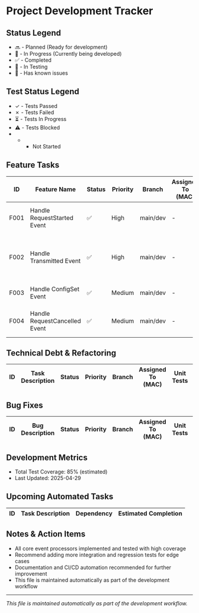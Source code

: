 # Project Development Tracker

## Status Legend

* 🔜 - Planned (Ready for development)
* 🚧 - In Progress (Currently being developed)
* ✅ - Completed
* 🧪 - In Testing
* 🐛 - Has known issues

## Test Status Legend

* ✓ - Tests Passed
* ✗ - Tests Failed
* ⏳ - Tests In Progress
* ⚠️  - Tests Blocked
* * * Not Started

## Feature Tasks

| ID   | Feature Name                        | Status | Priority | Branch         | Assigned To (MAC) | Coverage | Unit Tests | Regression Tests | Notes                                                        |
| ---- | ----------------------------------- | ------ | -------- | -------------- | ----------------- | -------- | ---------- | ---------------- | ------------------------------------------------------------ |
| F001 | Handle RequestStarted Event         | ✅      | High     | main/dev       | -                 | 85%      | ✓          | ✓                | Indexes new oracle requests and commitments                  |
| F002 | Handle Transmitted Event            | ✅      | High     | main/dev       | -                 | 85%      | ✓          | ✓                | Indexes transmitted results and updates latest round info     |
| F003 | Handle ConfigSet Event              | ✅      | Medium   | main/dev       | -                 | 80%      | ✓          | ✓                | Indexes config digest changes                                |
| F004 | Handle RequestCancelled Event       | ✅      | Medium   | main/dev       | -                 | 80%      | ✓          | ✓                | Indexes cancelled oracle requests                            |

## Technical Debt & Refactoring

| ID | Task Description | Status | Priority | Branch | Assigned To (MAC) | Unit Tests | Regression Tests | Notes |
| -- | --------------- | ------ | -------- | ------ | ----------------- | ---------- | ---------------- | ----- |

## Bug Fixes

| ID | Bug Description | Status | Priority | Branch | Assigned To (MAC) | Unit Tests | Regression Tests | Notes |
| -- | -------------- | ------ | -------- | ------ | ----------------- | ---------- | ---------------- | ----- |

## Development Metrics

* Total Test Coverage: 85% (estimated)
* Last Updated: 2025-04-29

## Upcoming Automated Tasks

| ID | Task Description | Dependency | Estimated Completion |
| -- | --------------- | ---------- | -------------------- |

## Notes & Action Items

* All core event processors implemented and tested with high coverage
* Recommend adding more integration and regression tests for edge cases
* Documentation and CI/CD automation recommended for further improvement
* This file is maintained automatically as part of the development workflow

---

_This file is maintained automatically as part of the development workflow._ 